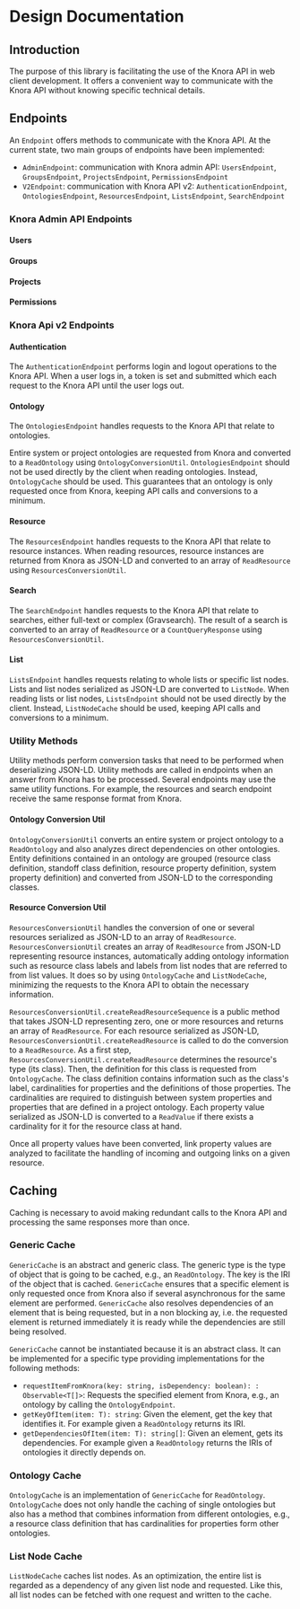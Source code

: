 # Design Documentation

## Introduction

The purpose of this library is facilitating the use of the Knora API in web client development. 
It offers a convenient way to communicate with the Knora API without knowing specific technical details.  

## Endpoints

An `Endpoint` offers methods to communicate with the Knora API. At the current state, two main groups of endpoints have been implemented:

- `AdminEndpoint`: communication with Knora admin API: `UsersEndpoint`, `GroupsEndpoint`, `ProjectsEndpoint`, `PermissionsEndpoint`
- `V2Endpoint`: communication with Knora API v2: `AuthenticationEndpoint`, `OntologiesEndpoint`, `ResourcesEndpoint`, `ListsEndpoint`, `SearchEndpoint` 


### Knora Admin API Endpoints

#### Users

#### Groups

#### Projects

#### Permissions

### Knora Api v2 Endpoints

#### Authentication

The `AuthenticationEndpoint` performs login and logout operations to the Knora API. 
When a user logs in, a token is set and submitted which each request to the Knora API until the user logs out.

#### Ontology

The `OntologiesEndpoint` handles requests to the Knora API that relate to ontologies.

Entire system or project ontologies are requested from Knora 
and converted to a `ReadOntology` using `OntologyConversionUtil`.
`OntologiesEndpoint` should not be used directly by the client when reading ontologies. Instead, `OntologyCache` should be used.
This guarantees that an ontology is only requested once from Knora, keeping API calls and conversions to a minimum.  

#### Resource

The `ResourcesEndpoint` handles requests to the Knora API that relate to resource instances.
When reading resources, resource instances are returned from Knora as JSON-LD and converted to an array of `ReadResource` using `ResourcesConversionUtil`.

#### Search

The `SearchEndpoint` handles requests to the Knora API that relate to searches, either full-text or complex (Gravsearch). 
The result of a search is converted to an array of `ReadResource` or a  `CountQueryResponse` using `ResourcesConversionUtil`.

#### List

`ListsEndpoint` handles requests relating to whole lists or specific list nodes. 
Lists and list nodes serialized as JSON-LD are converted to `ListNode`.
When reading lists or list nodes, `ListsEndpoint` should not be used directly by the client. 
Instead, `ListNodeCache` should be used, keeping API calls and conversions to a minimum.

### Utility Methods

Utility methods perform conversion tasks that need to be performed when deserializing JSON-LD. Utility methods are called in endpoints when an answer from Knora has to be processed. Several endpoints may use the same utility functions. For example, the resources and search endpoint receive the same response format from Knora.

#### Ontology Conversion Util

`OntologyConversionUtil` converts an entire system or project ontology to a `ReadOntology` and also analyzes direct dependencies on other ontologies. Entity definitions contained in an ontology are grouped (resource class definition, standoff class definition, resource property definition, system property definition) and converted from JSON-LD to the corresponding classes.

#### Resource Conversion Util

`ResourcesConversionUtil` handles the conversion of one or several resources serialized as JSON-LD to an array of `ReadResource`. 
`ResourcesConversionUtil` creates an array of `ReadResource` from JSON-LD representing resource instances, 
automatically adding ontology information such as resource class labels and labels from list nodes that are referred to from list values.
It does so by using `OntologyCache` and `ListNodeCache`, minimizing the requests to the Knora API to obtain the necessary information.

`ResourcesConversionUtil.createReadResourceSequence` is a public method that takes JSON-LD representing zero, one or more resources and returns an array of `ReadResource`. For each resource serialized as JSON-LD, `ResourcesConversionUtil.createReadResource` is called to do the conversion to a `ReadResource`. As a first step, `ResourcesConversionUtil.createReadResource` determines the resource's type (its class). Then, the definition for this class is requested from `OntologyCache`. The class definition contains information such as the class's label, cardinalities for properties and the definitions of those properties. The cardinalities are required to distinguish between system properties and properties that are defined in a project ontology. Each property value serialized as JSON-LD is converted to a `ReadValue` if there exists a cardinality for it for the resource class at hand.

Once all property values have been converted, link property values are analyzed to facilitate the handling of incoming and outgoing links on a given resource.

## Caching

Caching is necessary to avoid making redundant calls to the Knora API and processing the same responses more than once.

### Generic Cache

`GenericCache` is an abstract and generic class. The generic type is the type of object that is going to be cached, e.g., an `ReadOntology`. The key is the IRI of the object that is cached. `GenericCache` ensures that a specific element is only requested once from Knora also if several asynchronous for the same element are performed. `GenericCache` also resolves dependencies of an element that is being requested, but in a non blocking ay, i.e. the requested element is returned immediately it is ready while the dependencies are still being resolved.

`GenericCache` cannot be instantiated because it is an abstract class. It can be implemented for a specific type providing implementations for the following methods:

- `requestItemFromKnora(key: string, isDependency: boolean): : Observable<T[]>`: Requests the specified element from Knora, e.g., an ontology by calling the `OntologyEndpoint`.
- `getKeyOfItem(item: T): string`: Given the element, get the key that identifies it. For example given a `ReadOntology` returns its IRI.
- `getDependenciesOfItem(item: T): string[]`: Given an element, gets its dependencies. For example given a `ReadOntology` returns the IRIs of ontologies it directly depends on.

### Ontology Cache

`OntologyCache` is an implementation of `GenericCache` for `ReadOntology`. `OntologyCache` does not only handle the caching of single ontologies but also has a method that combines information from different ontologies, e.g., a resource class definition that has cardinalities for properties form other ontologies.

### List Node Cache

`ListNodeCache` caches list nodes. As an optimization, the entire list is regarded as a dependency of any given list node and requested. Like this, all list nodes can be fetched with one request and written to the cache.
